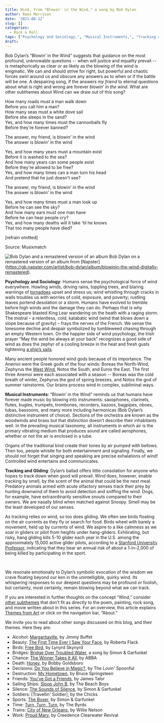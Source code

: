 ```yaml
---
title: Wind, from "Blowin' in the Wind," a song by Bob Dylan
author: Rees Morrison
date: '2021-08-12'
slug: []
categories:
  - Rock & Roll
tags: ["Psychology and Sociology,", "Musical Instruments,", "Tracking and Gliding",]
draft: 
---
```


Bob Dylan’s “Blowin’ in the Wind” suggests that guidance on the most profound, unknowable questions -- when will justice and equality prevail -- is metaphorically as clear or as likely as the blowing of the wind is enigmatic.  We can and should strive for right, but powerful and chaotic forces swirl around us and obscure any answers as to when or if the battle will be one.  A despairing song, if the answers *my friend* to eternal questions about what is right and wrong are forever *blowin’ in the wind*.  What are other subthemes about Wind can we draw out of this song? 

<!--more-->

How many roads must a man walk down  
Before you call him a man?  
How many seas must a white dove sail  
Before she sleeps in the sand?  
Yes, and how many times must the cannonballs fly  
Before they're forever banned?

The answer, my friend, is blowin' in the wind  
The answer is blowin' in the wind  

Yes, and how many years must a mountain exist  
Before it is washed to the sea?  
And how many years can some people exist  
Before they're allowed to be free?  
Yes, and how many times can a man turn his head  
And pretend that he just doesn't see?

The answer, my friend, is blowin' in the wind  
The answer is blowin' in the wind

Yes, and how many times must a man look up  
Before he can see the sky?  
And how many ears must one man have  
Before he can hear people cry?  
Yes, and how many deaths will it take 'til he knows  
That too many people have died?

[refrain omitted]

Source: Musixmatch


![Bob Dylan and a remastered version of an album](/media/WindDylan.jpg) 
Bob Dylan on a remastered version of an album from [Napster] (https://gb.napster.com/artist/bob-dylan/album/blowinin-the-wind-digitally-remastered).

**Psychology and Sociology**:  Humans sense the psychological force of wind everywhere.  Howling winds, driving rains, toppling trees, and blaring warnings of [tornadoes](Oz) upset and stress us; wind whistling through cracks in walls troubles us with worries of cold, exposure, and poverty; rustling leaves portend desolation or a storm.  Humans have evolved to tremble before high winds and the damage they can do.  Perhaps that is why Shakespeare blasted King Lear wandering on the heath with a raging storm.  The mistral – a relentless, cold, katabatic wind (wind that blows down a slope because of gravity) – frays the nerves of the French.  We sense the lonesome decline and despair symbolized by tumbleweed chasing through an empty Western town.  On the happier side of wind psychology, the Irish prayer “May the wind be always at your back” recognizes a good side of wind as does the zephyr of a cooling breeze in the heat and fresh gusts tightening [a ship’s sails](Helmsman).

Many ancient people honored wind gods because of its importance.  The Anemoi were the Greek gods of the four winds: Boreas the North-Wind, Zephyrus the [West Wind](Ode), Notos the South, and Euros the East.  The first three Anemoi were each associated with a season -- Boreas was the cold breath of winter, Zephyrus the god of spring breezes, and Notos the god of summer rainstorms.  Our brains process wind in complex, subliminal ways.

**Musical Instruments**:  “Blowin’ in the Wind” reminds us that humans have forever made music by blowing into instruments: saxophones, clarinets, flutes, bugles, trumpets, trombones, recorders, kazoos, bagpipes, oboes, tubas, bassoons, and many more including harmonicas (Bob Dylan’s distinctive instrument of choice).  Sections of the orchestra are known as the woodwinds and brass but that distinction doesn’t describe their inhabitants well.  In the prevailing musical taxonomy, all instruments in which air is the primary vibrating medium that produces sound are called aerophones, whether or not the air is enclosed in a tube.  

Organs of the traditional kind create their tones by air pumped with bellows.  Then too, people whistle for both entertainment and signaling.  Finally, we should not forget that singing and speaking are precise exhalations of wind!  Controlled wind entertains and communicates.

**Tracking and Gliding**:  Dylan’s ballad offers little consolation for anyone who hopes to track down when good will prevail.  Wind does, however, enable tracking by smell, by the scent of the animal that could be the next meal.  Predatory animals armed with acute olfactory senses track their prey by hunting downwind of them to avoid detection and sniffing the wind.  Dogs, for example, have extraordinarily sensitive snouts compared to their owners.  We are nasally blind when matched against Snoopy.  Smell may be the least developed of our senses.   

As tracking relies on wind, so too does gliding.  We often see birds floating on the air currents as they fly or search for food.  Birds wheel with barely a movement, held up by currents of wind.  We aspire to a like calmness as we soar in gliders or pilot from heights under hang-gliders.  Exhilirating, but risky, hang gliding kills 5-10 glider each year in the U.S. among the approximately 15,000 active glider pilots, according to a [Stanford University Professor](https://ee.stanford.edu/~hellman/soaring.html), indicating that they bear an annual risk of about a 1-in-2,000 of being killed by participating in the sport.    

&nbsp;

We resonate emotionally to Dylan’s symbolic evocation of the wisdom we crave floating beyond our ken in the unintelligible, quirky wind.  Its whispering responses to our deepest questions may be profound or foolish, but certainty, most certainly, remain blowing beyond what we can track.  

If you are interested in further thoughts on the concept “Wind,” consider [other subthemes]() that don’t fit as directly to the poem, painting, rock song, and movie written about in this series.  For an overview, this article explains [Themes from Art](http://bit.ly/3sRXopI) or click on the navigation bar, “About.”

We invite you to read about other songs discussed on this blog, and their themes.  Here they are: 

* Alcohol: [Margaritaville](https://themesfromart.com/post/2021-02-01-alcohol-margaritaville-buffet/alcoholmargarita/), by Jimmy Buffet
* Beauty: [The First Time Ever I Saw Your Face](https://themesfromart.com/post/2021-04-21-beautyflack/beautyflack/), by Roberta Flack
* Birds: [Free Bird]( https://themesfromart.com/post/2021-06-07-birds-free-bird-a-song-by-lynyrd-skynyrd/birdsfreebird/), by Lynyrd Skynyrd
* Bridges: [Bridge Over Troubled Water](https://themesfromart.com/post/2021-07-26-bridges-from-bridge-over-troubled-waters-a-song-by-simon-garfunkel/bridgestroubled/), a song by Simon & Garfunkel
* Chance: [The Winner Takes It All](https://themesfromart.com/post/2021-03-14-chancechurch/chancechurch/), by ABBA
* Death: [Honey](https://themesfromart.com/post/2021-05-03-death-from-honey-sung-by-bobby-goldsboro/deathhoney/), by Bobby Goldsboro
* Decisions: [Do You Believe in Magic?](https://themesfromart.com/post/2021-02-08-decisions-from-do-you-believe-in-magic-a-song-by-the-lovin-spoonful/decisionsmagicspoonful/), by The Lovin' Spoonful
* Destruction:	[My Hometown](https://themesfromart.com/post/2021-02-18-destruction-from-my-hometown-a-rock-ballad-by-bruce-springsteen/destructhometown/), by Bruce Springsteen
* Friends: [You've Got a Friends](https://themesfromart.com/post/2021-06-20-friends-you-ve-got-a-friend-a-song-by-carol-king-sung-by-james-taylor/friendstaylor/), by James Talor
* Sailing Ships: [Sloop John B](https://themesfromart.com/post/2021-06-27-sailingships-from-sloop-john-b-a-rock-song-by-the-beach-boys/sailingshipsjohnb/), by The Beach Boys
* Silence: [The Sounds of Silence](https://themesfromart.com/post/2021-04-08-silencesounds/silencesounds/), by Simon & Garfunkel
* Soldiers: [Travellin' Soldier], by the Chicks
* Sports: [The Boxer](https://themesfromart.com/post/2021-07-12-sports-from-the-boxer-a-song-by-simon-garfunkel/sportsboxer/), by Simon & Garfunkel
* Time:	[Turn, Turn, Turn](https://themesfromart.com/post/2021-03-08-time-from-turn-turn-turn-by-the-byrds/timeturnturn/), by The Byrds
* Trains: [City of New Orleans](https://themesfromart.com/post/2021-05-10-trainsorleans/trainsorleans/), by Willie Nelson
* Work:	 [Proud Mary](https://themesfromart.com/post/2021-02-26-workproud/workproud/), by Creedence Clearwater Revival
